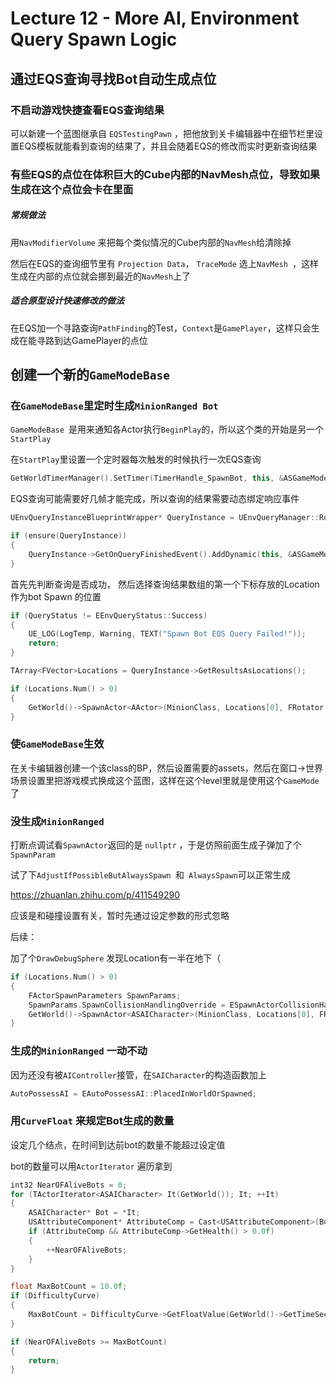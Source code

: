 # Lecture 12 - More AI, Environment Query Spawn Logic

## 通过EQS查询寻找Bot自动生成点位

### 不启动游戏快捷查看EQS查询结果

可以新建一个蓝图继承自 `EQSTestingPawn` ，把他放到关卡编辑器中在细节栏里设置EQS模板就能看到查询的结果了，并且会随着EQS的修改而实时更新查询结果



### 有些EQS的点位在体积巨大的Cube内部的NavMesh点位，导致如果生成在这个点位会卡在里面

##### 常规做法

用`NavModifierVolume` 来把每个类似情况的Cube内部的`NavMesh`给清除掉

然后在EQS的查询细节里有 `Projection Data`， `TraceMode` 选上`NavMesh `，这样生成在内部的点位就会挪到最近的`NavMesh`上了

##### 适合原型设计快速修改的做法

在EQS加一个寻路查询`PathFinding`的Test，`Context`是`GamePlayer`，这样只会生成在能寻路到达GamePlayer的点位



## 创建一个新的`GameModeBase`

### 在`GameModeBase`里定时生成`MinionRanged Bot`

`GameModeBase `是用来通知各Actor执行`BeginPlay`的，所以这个类的开始是另一个` StartPlay`

在`StartPlay`里设置一个定时器每次触发的时候执行一次EQS查询

```cpp
GetWorldTimerManager().SetTimer(TimerHandle_SpawnBot, this, &ASGameModeBase::SpawnBotTimerElapsed, SpawnTimerInterval, true);
```



EQS查询可能需要好几帧才能完成，所以查询的结果需要动态绑定响应事件

```cpp
UEnvQueryInstanceBlueprintWrapper* QueryInstance = UEnvQueryManager::RunEQSQuery(this, SpawnBotQuery, this, EEnvQueryRunMode::RandomBest5Pct, nullptr);

if (ensure(QueryInstance))
{
    QueryInstance->GetOnQueryFinishedEvent().AddDynamic(this, &ASGameModeBase::OnQueryCompleted);
}
```



首先先判断查询是否成功， 然后选择查询结果数组的第一个下标存放的Location作为bot Spawn 的位置

```cpp
if (QueryStatus != EEnvQueryStatus::Success)
{
    UE_LOG(LogTemp, Warning, TEXT("Spawn Bot EQS Query Failed!"));
    return;
}

TArray<FVector>Locations = QueryInstance->GetResultsAsLocations();

if (Locations.Num() > 0)
{
    GetWorld()->SpawnActor<AActor>(MinionClass, Locations[0], FRotator::ZeroRotator);
}
```



### 使`GameModeBase`生效

在关卡编辑器创建一个该class的BP，然后设置需要的assets，然后在窗口->世界场景设置里把游戏模式换成这个蓝图，这样在这个level里就是使用这个`GameMode`了



### 没生成`MinionRanged`

打断点调试看`SpawnActor`返回的是 `nullptr` ，于是仿照前面生成子弹加了个`SpawnParam`

试了下`AdjustIfPossibleButAlwaysSpawn `和`  AlwaysSpawn `可以正常生成

https://zhuanlan.zhihu.com/p/411549290

应该是和碰撞设置有关，暂时先通过设定参数的形式忽略

后续：

加了个`DrawDebugSphere` 发现Location有一半在地下（

```cpp
if (Locations.Num() > 0)
{
    FActorSpawnParameters SpawnParams;
    SpawnParams.SpawnCollisionHandlingOverride = ESpawnActorCollisionHandlingMethod::AlwaysSpawn;
    GetWorld()->SpawnActor<ASAICharacter>(MinionClass, Locations[0], FRotator::ZeroRotator, SpawnParams);
}
```



### 生成的`MinionRanged` 一动不动

因为还没有被`AIController`接管，在`SAICharacter`的构造函数加上

```cpp
AutoPossessAI = EAutoPossessAI::PlacedInWorldOrSpawned;
```



### 用`CurveFloat` 来规定Bot生成的数量

设定几个结点，在时间到达前bot的数量不能超过设定值

bot的数量可以用`ActorIterator` 遍历拿到

```cpp
int32 NearOFAliveBots = 0;
for (TActorIterator<ASAICharacter> It(GetWorld()); It; ++It)
{
    ASAICharacter* Bot = *It;
    USAttributeComponent* AttributeComp = Cast<USAttributeComponent>(Bot->GetComponentByClass(USAttributeComponent::StaticClass()));
    if (AttributeComp && AttributeComp->GetHealth() > 0.0f)
    {
        ++NearOFAliveBots;
    }
}

float MaxBotCount = 10.0f;
if (DifficultyCurve)
{
    MaxBotCount = DifficultyCurve->GetFloatValue(GetWorld()->GetTimeSeconds());
}

if (NearOFAliveBots >= MaxBotCount)
{
    return;
}
```

